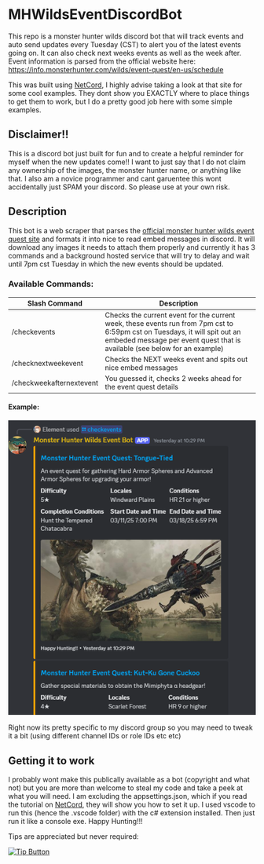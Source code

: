 # MHWildsEventDiscordBot

This repo is a monster hunter wilds discord bot that will track events and auto send updates every Tuesday (CST) to alert you of the latest events going on.  It can also check next weeks events as well as the week after.  Event information is parsed from the official website here: https://info.monsterhunter.com/wilds/event-quest/en-us/schedule

This was built using [NetCord](https://netcord.dev/), I highly advise taking a look at that site for some cool examples.  They dont show you EXACTLY where to place things to get them to work, but I do a pretty good job here with some simple examples.

## Disclaimer!!

This is a discord bot just built for fun and to create a helpful reminder for myself when the new updates come!! I want to just say that I do not claim any ownership of the images, the monster hunter name, or anything like that.  I also am a novice programmer and cant garuentee this wont accidentally just SPAM your discord.  So please use at your own risk.

## Description

This bot is a web scraper that parses the [official monster hunter wilds event quest site](https://info.monsterhunter.com/wilds/event-quest/en-us/schedule) and formats it into nice to read embed messages in discord.  It will download any images it needs to attach them properly and currently it has 3 commands and a background hosted service that will try to delay and wait until 7pm cst Tuesday in which the new events should be updated.

### Available Commands:

| Slash Command | Description |
| -------- | ------- |
| /checkevents | Checks the current event for the current week, these events run from 7pm cst to 6:59pm cst on Tuesdays, it will spit out an embeded message per event quest that is available (see below for an example) |
| /checknextweekevent | Checks the NEXT weeks event and spits out nice embed messages |
| /checkweekafternextevent | You guessed it, checks 2 weeks ahead for the event quest details |

#### Example: 

![Example Embed Message](/images/readmeexample1.png)

Right now its pretty specific to my discord group so you may need to tweak it a bit (using different channel IDs or role IDs etc etc)

## Getting it to work

I probably wont make this publically available as a bot (copyright and what not) but you are more than welcome to steal my code and take a peek at what you will need. I am excluding the appsettings.json, which if you read the tutorial on [NetCord](https://netcord.dev/), they will show you how to set it up.  I used vscode to run this (hence the .vscode folder) with the c# extension installed.  Then just run it like a console exe.  Happy Hunting!!!

Tips are appreciated but never required:

[![Tip Button]][Link]

<!----------------------------------------------------------------------------->
[Link]: https://www.paypal.com/donate/?business=2PPTMXPJWQCE4&no_recurring=0&item_name=Small+tip+is+appreciated+%3A%29&currency_code=USD
<!---------------------------------[ Buttons ]--------------------------------->
[Tip Button]: https://img.shields.io/badge/Tips_Appreciated-37a779?style=for-the-badge


